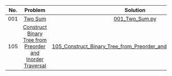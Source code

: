 |No.|Problem|Solution|Difficulty|
|:-:|:-:|:-:|:-:|
|001|[Two Sum](https://leetcode.com/problems/two-sum)|[001_Two_Sum.py](https://github.com/daniellaah/Algorithms-in-Python/blob/master/leetcode/code/001_Two_Sum.py)|Easy|
|105|[Construct Binary Tree from Preorder and Inorder Traversal](https://leetcode.com/problems/construct-binary-tree-from-preorder-and-inorder-traversal/#/description)|[105_Construct_Binary_Tree_from_Preorder_and_Inorder_Traversal.py](https://github.com/daniellaah/Algorithms-in-Python/blob/master/leetcode/code/105_Construct_Binary_Tree_from_Preorder_and_Inorder_Traversal.py)|Medium|
